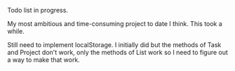 Todo list in progress.

My most ambitious and time-consuming project to date I think. This took a while.

Still need to implement localStorage. I initially did but the methods of Task and Project don't work, only the methods of List work so I need to figure out a way to make that work.